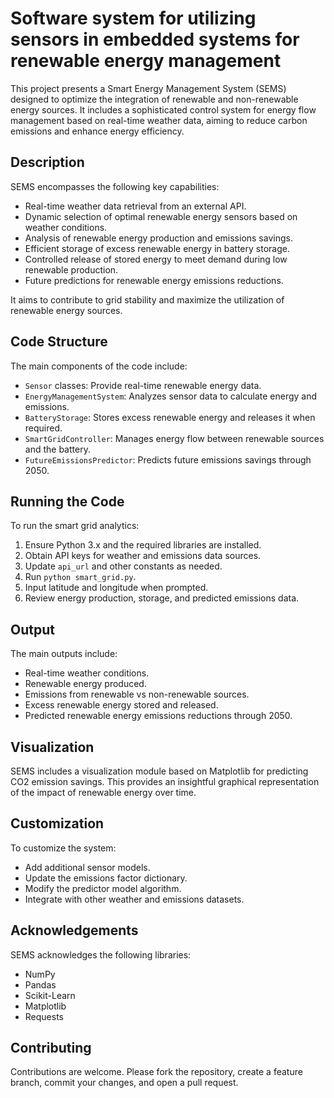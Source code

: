 # Software system for utilizing sensors in embedded systems for renewable energy management

This project presents a Smart Energy Management System (SEMS) designed to optimize the integration of renewable and non-renewable energy sources. It includes a sophisticated control system for energy flow management based on real-time weather data, aiming to reduce carbon emissions and enhance energy efficiency.

## Description

SEMS encompasses the following key capabilities:

- Real-time weather data retrieval from an external API.
- Dynamic selection of optimal renewable energy sensors based on weather conditions.
- Analysis of renewable energy production and emissions savings.
- Efficient storage of excess renewable energy in battery storage.
- Controlled release of stored energy to meet demand during low renewable production.
- Future predictions for renewable energy emissions reductions.

It aims to contribute to grid stability and maximize the utilization of renewable energy sources.

## Code Structure

The main components of the code include:

- `Sensor` classes: Provide real-time renewable energy data.
- `EnergyManagementSystem`: Analyzes sensor data to calculate energy and emissions.
- `BatteryStorage`: Stores excess renewable energy and releases it when required.
- `SmartGridController`: Manages energy flow between renewable sources and the battery.
- `FutureEmissionsPredictor`: Predicts future emissions savings through 2050.

## Running the Code

To run the smart grid analytics:

1. Ensure Python 3.x and the required libraries are installed.
2. Obtain API keys for weather and emissions data sources.
3. Update `api_url` and other constants as needed.
4. Run `python smart_grid.py`.
5. Input latitude and longitude when prompted.
6. Review energy production, storage, and predicted emissions data.

## Output

The main outputs include:

- Real-time weather conditions.
- Renewable energy produced.
- Emissions from renewable vs non-renewable sources.
- Excess renewable energy stored and released.
- Predicted renewable energy emissions reductions through 2050.

## Visualization

SEMS includes a visualization module based on Matplotlib for predicting CO2 emission savings. This provides an insightful graphical representation of the impact of renewable energy over time.

## Customization

To customize the system:

- Add additional sensor models.
- Update the emissions factor dictionary.
- Modify the predictor model algorithm.
- Integrate with other weather and emissions datasets.

## Acknowledgements

SEMS acknowledges the following libraries:

- NumPy
- Pandas
- Scikit-Learn
- Matplotlib
- Requests

## Contributing

Contributions are welcome. Please fork the repository, create a feature branch, commit your changes, and open a pull request.
